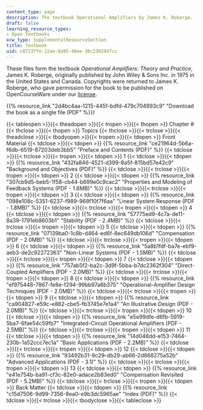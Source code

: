 ```yaml
---
content_type: page
description: The textbook Operational Amplifiers by James K. Roberge.
draft: false
learning_resource_types:
- Open Textbooks
ocw_type: SupplementalResourceSection
title: Textbook
uid: c87237fe-22ae-0a95-48ee-30c2382847cc
---
```

These files form the textbook *Operational Amplifiers: Theory and Practice*, James K. Roberge, originally published by John Wiley & Sons Inc. in 1975 in the United States and Canada. Copyrights were returned to James K. Roberge, who gave permission for the book to be published on OpenCourseWare under our [license](https://ocw-studio.odl.mit.edu/terms/#cc).

{{% resource_link "2d4bc4aa-1215-445f-bdfd-479c704993c9" "Download the book as a single file (PDF" %}})

{{< tableopen >}}{{< theadopen >}}{{< tropen >}}{{< thopen >}}
Chapter #
{{< thclose >}}{{< thopen >}}
Topics
{{< thclose >}}{{< trclose >}}{{< theadclose >}}{{< tbodyopen >}}{{< tropen >}}{{< tdopen >}}
Front Material
{{< tdclose >}}{{< tdopen >}}
{{% resource_link "ce21964d-5b6a-f6db-6519-87203deb3bb5" "Preface and Contents (PDF)" %}}
{{< tdclose >}}{{< trclose >}}{{< tropen >}}{{< tdopen >}}
1
{{< tdclose >}}{{< tdopen >}}
{{% resource_link "432fa846-4521-d399-8a5f-815bd57e42c9" "Background and Objectives (PDF)" %}}
{{< tdclose >}}{{< trclose >}}{{< tropen >}}{{< tdopen >}}
2
{{< tdclose >}}{{< tdopen >}}
{{% resource_link "307cb9d5-beb5-1f58-cb44-b699e0c9cac2" "Properties and Modeling of Feedback Systems (PDF - 1.6MB)" %}}
{{< tdclose >}}{{< trclose >}}{{< tropen >}}{{< tdopen >}}
3
{{< tdclose >}}{{< tdopen >}}
{{% resource_link "098e108c-5351-6237-f989-968f10f7f6aa" "Linear System Response (PDF - 1.8MB)" %}}
{{< tdclose >}}{{< trclose >}}{{< tropen >}}{{< tdopen >}}
4
{{< tdclose >}}{{< tdopen >}}
{{% resource_link "57775ed9-4c7a-de11-8a39-1791eb8603b1" "Stability (PDF - 2.4MB)" %}}
{{< tdclose >}}{{< trclose >}}{{< tropen >}}{{< tdopen >}}
5
{{< tdclose >}}{{< tdopen >}}
{{% resource_link "07139ba0-1c8b-d464-ed6f-8ec649db106d" "Compensation (PDF - 2.0MB)" %}}
{{< tdclose >}}{{< trclose >}}{{< tropen >}}{{< tdopen >}}
6
{{< tdclose >}}{{< tdopen >}}
{{% resource_link "5a8b1fdf-ba7e-ebf9-aeb3-de2c92272363" "Non-Linear Systems (PDF - 1.5MB)" %}}
{{< tdclose >}}{{< trclose >}}{{< tropen >}}{{< tdopen >}}
7
{{< tdclose >}}{{< tdopen >}}
{{% resource_link "757ab5f2-ba2c-3d9f-5bba-b7dc2362f304" "Direct-Coupled Amplifiers (PDF - 2.0MB)" %}}
{{< tdclose >}}{{< trclose >}}{{< tropen >}}{{< tdopen >}}
8
{{< tdclose >}}{{< tdopen >}}
{{% resource_link "ef975448-7867-fe8e-f294-99bb97a8b375" "Operational-Amplifier Design Techniques (PDF - 2.0MB)" %}}
{{< tdclose >}}{{< trclose >}}{{< tropen >}}{{< tdopen >}}
9
{{< tdclose >}}{{< tdopen >}}
{{% resource_link "ca904827-e59c-e862-cbe5-fb3745e7e1a4" "An Illustrative Design (PDF - 2.0MB)" %}}
{{< tdclose >}}{{< trclose >}}{{< tropen >}}{{< tdopen >}}
10
{{< tdclose >}}{{< tdopen >}}
{{% resource_link "e5e99dfe-d6fb-5919-5ba7-6fae54c59fb7" "Integrated-Circuit Operational Amplifiers (PDF - 2.5MB)" %}}
{{< tdclose >}}{{< trclose >}}{{< tropen >}}{{< tdopen >}}
11
{{< tdclose >}}{{< tdopen >}}
{{% resource_link "14d048dd-e153-7464-230b-1a52ccc7ec1a" "Basic Applications (PDF - 2.2MB)" %}}
{{< tdclose >}}{{< trclose >}}{{< tropen >}}{{< tdopen >}}
12
{{< tdclose >}}{{< tdopen >}}
{{% resource_link "93492b31-9c29-db29-ab66-2d868275a52b" "Advanced Applications (PDF - 3.1)" %}}
{{< tdclose >}}{{< trclose >}}{{< tropen >}}{{< tdopen >}}
13
{{< tdclose >}}{{< tdopen >}}
{{% resource_link "e41e754b-ba91-cf3c-82e0-adace2b83ed0" "Compensation Revisited (PDF - 5.2MB)" %}}
{{< tdclose >}}{{< trclose >}}{{< tropen >}}{{< tdopen >}}
Back Matter
{{< tdclose >}}{{< tdopen >}}
{{% resource_link "c15d7506-9d99-7356-8ea0-e9b3dc5965ae" "Index (PDF)" %}}
{{< tdclose >}}{{< trclose >}}{{< tbodyclose >}}{{< tableclose >}}